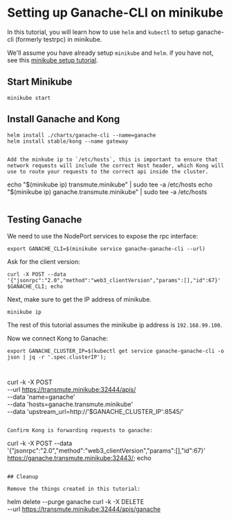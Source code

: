 # Setting up Ganache-CLI on minikube

In this tutorial, you will learn how to use `helm` and `kubectl` to setup ganache-cli (formerly testrpc) in minikube.

We'll assume you have already setup `minikube` and `helm`. if you have not, see this [minikube setup tutorial](../README.md).

## Start Minikube

```
minikube start
```

## Install Ganache and Kong

```
helm install ./charts/ganache-cli --name=ganache
helm install stable/kong --name gateway


Add the minkube ip to `/etc/hosts`, this is important to ensure that network requests will include the correct Host header, which Kong will use to route your requests to the correct api inside the cluster.
```

echo "$(minikube ip) transmute.minikube" | sudo tee -a /etc/hosts
echo "$(minikube ip) ganache.transmute.minikube" | sudo tee -a /etc/hosts

```

```

## Testing Ganache

We need to use the NodePort services to expose the rpc interface:

```
export GANACHE_CLI=$(minikube service ganache-ganache-cli --url)
```

Ask for the client version:

```
curl -X POST --data '{"jsonrpc":"2.0","method":"web3_clientVersion","params":[],"id":67}' $GANACHE_CLI; echo
```

Next, make sure to get the IP address of minikube.

```
minikube ip
```

The rest of this tutorial assumes the minikube ip address is `192.168.99.100`.

Now we connect Kong to Ganache:

```
export GANACHE_CLUSTER_IP=$(kubectl get service ganache-ganache-cli -o json | jq -r '.spec.clusterIP');



```
curl -k -X POST \
  --url https://transmute.minikube:32444/apis/ \
  --data 'name=ganache' \
  --data 'hosts=ganache.transmute.minikube' \
  --data 'upstream_url=http://'$GANACHE_CLUSTER_IP':8545/'
```

Confirm Kong is forwarding requests to ganache:

```
curl -k -X POST --data '{"jsonrpc":"2.0","method":"web3_clientVersion","params":[],"id":67}' https://ganache.transmute.minikube:32443/; echo
```

## Cleanup

Remove the things created in this tutorial:

```
helm delete --purge ganache
curl -k -X DELETE \
  --url https://transmute.minikube:32444/apis/ganache
```
